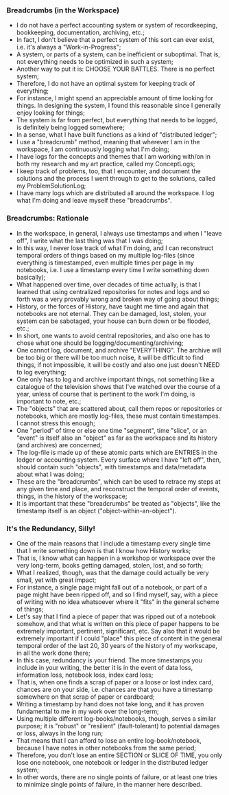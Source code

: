 ### Breadcrumbs (in the Workspace)
* I do not have a perfect accounting system or system of recordkeeping, bookkeeping, documentation, archiving, etc.;
* In fact, I don't believe that a perfect system of this sort can ever exist, i.e. it's always a "Work-in-Progress";
* A system, or parts of a system, can be inefficient or suboptimal. That is, not everything needs to be optimized in such a system;
* Another way to put it is: CHOOSE YOUR BATTLES. There is no perfect system;
* Therefore, I do not have an optimal system for keeping track of everything;
* For instance, I might spend an appreciable amount of time looking for things. In designing the system, I found this reasonable since I generally enjoy looking for things;
* The system is far from perfect, but everything that needs to be logged, is definitely being logged somewhere;
* In a sense, what I have built functions as a kind of "distributed ledger";
* I use a "breadcrumb" method, meaning that wherever I am in the workspace, I am continuously logging what I'm doing;
* I have logs for the concepts and themes that I am working with/on in both my research and my art practice, called my ConceptLogs;
* I keep track of problems, too, that I encounter, and document the solutions and the process I went through to get to the solutions, called my ProblemSolutionLog;
* I have many logs which are distributed all around the workspace. I log what I'm doing and leave myself these "breadcrumbs".

### Breadcrumbs: Rationale
* In the workspace, in general, I always use timestamps and when I "leave off", I write what the last thing was that I was doing;
* In this way, I never lose track of what I'm doing, and I can reconstruct temporal orders of things based on my multiple log-files (since everything is timestamped, even multiple times per page in my notebooks, i.e. I use a timestamp every time I write something down basically);
* What happened over time, over decades of time actually, is that I learned that using centralized repositories for notes and logs and so forth was a very provably wrong and broken way of going about things;
* History, or the forces of History, have taught me time and again that notebooks are not eternal. They can be damaged, lost, stolen, your system can be sabotaged, your house can burn down or be flooded, etc.;
* In short, one wants to avoid central repositories, and also one has to chose what one should be logging/documenting/archiving;
* One cannot log, document, and archive "EVERYTHING". The archive will be too big or there will be too much noise, it will be difficult to find things, if not impossible, it will be costly and also one just doesn't NEED to log everything;
* One only has to log and archive important things, not something like a catalogue of the television shows that I've watched over the course of a year, unless of course that is pertinent to the work I'm doing, is important to note, etc.;
* The "objects" that are scattered about, call them repos or repositories or notebooks, which are mostly log-files, these must contain timestampes. I cannot stress this enough;
* One "period" of time or else one time "segment", time "slice", or an "event" is itself also an "object" as far as the workspace and its history (and archives) are concerned;
* The log-file is made up of these atomic parts which are ENTRIES in the ledger or accounting system. Every surface where I have "left off", then, should contain such "objects", with timestamps and data/metadata about what I was doing;
* These are the "breadcrumbs", which can be used to retrace my steps at any given time and place, and reconstruct the temporal order of events, things, in the history of the workspace;
* It is important that these "breadcrumbs" be treated as "objects", like the timestamp itself is an object ("object-within-an-object").

### It's the Redundancy, Silly!
* One of the main reasons that I include a timestamp every single time that I write something down is that I know how History works;
* That is, I know what can happen in a workshop or workspace over the very long-term, books getting damaged, stolen, lost, and so forth;
* What I realized, though, was that the damage could actually be very small, yet with great impact;
* For instance, a single page might fall out of a notebook, or part of a page might have been ripped off, and so I find myself, say, with a piece of writing with no idea whatsoever where it "fits" in the general scheme of things;
* Let's say that I find a piece of paper that was ripped out of a notebook somehow, and that what is written on this piece of paper happens to be extremely important, pertinent, significant, etc. Say also that it would be extremely important if I could "place" this piece of content in the general temporal order of the last 20, 30 years of the history of my workscape, in all the work done there;
* In this case, redundancy is your friend. The more timestamps you include in your writing, the better it is in the event of data loss, information loss, notebook loss, index card loss;
* That is, when one finds a scrap of paper or a loose or lost index card, chances are on your side, i.e. chances are that you have a timestamp somewhere on that scrap of paper or cardboard;
* Writing a timestamp by hand does not take long, and it has proven fundamental to me in my work over the long-term;
* Using multiple different log-books/notebooks, though, serves a similar purpose; it is "robust" or "resilient" (fault-tolerant) to potential damages or loss, always in the long run;
* That means that I can afford to lose an entire log-book/notebook, because I have notes in other notebooks from the same period;
* Therefore, you don't lose an entire SECTION or SLICE OF TIME, you only lose one notebook, one notebook or ledger in the distributed ledger system;
* In other words, there are no single points of failure, or at least one tries to minimize single points of failure, in the manner here described.
